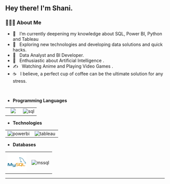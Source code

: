 
<h2> Hey there! I'm Shani.

<h3> 👨🏻‍💻 About Me </h3>

- 🔭 &nbsp; I’m currently deepening my knowledge about SQL, Power BI, Python and Tableau
- 🤔 &nbsp; Exploring new technologies and developing data solutions and quick hacks.
- 💼 &nbsp; Data Analyst and BI Developer.
- 🌱 &nbsp; Enthusiastic about Artificial Intelligence .
- ✍️ &nbsp; Watching Anime and Playing Video Games .
- ☕ &nbsp; I believe, a perfect cup of coffee can be the ultimate solution for any stress. 



<br>

- **Programming Languages**
<table>
<tbody>
 <tr>
<td align="center" width="50%">
<img height=60px src="https://www.vectorlogo.zone/logos/python/python-ar21.svg"> 
</td>
<!--  <td align="center" width="33%">
 <img height=60px src="https://www.vectorlogo.zone/logos/r-project/r-project-icon.svg" alt="r" >
</td> -->
 <td align="center" width="50%">
 <img height=60px src="https://www.newhorizons.com/portals/278/Images/sql-server-icon.png?ver=2019-09-17-141121-777" alt="sql" />
</td>
</tr>

</tbody>
</table>

- **Technologies**
<table>
<tbody>
 <tr>
<td align="center" width="50%">
  <img height=60px src="https://cdn.icon-icons.com/icons2/2699/PNG/512/microsoft_powerbi_logo_icon_169958.png" alt="powerbi"/>
</td>
<td align="center" width="50%">
 <img height=60px src="https://www.absentdata.com/wp-content/uploads/2018/01/Tableau-logo.jpg" alt="tableau" />
</td>
</tr>

</tbody>
</table>

- **Databases**
<table>
<tbody>
 <tr>
<td align="center" width="50%">
  <img height=60px src="https://raw.githubusercontent.com/devicons/devicon/master/icons/mysql/mysql-original-wordmark.svg" alt="mysql"/>
</td>
<td align="center" width="50%">
 <img height=60px src="https://www.svgrepo.com/show/303229/microsoft-sql-server-logo.svg" alt="mssql" />
</td>
<!-- <td align="center" width="33%">
 <img height=60px src="https://www.svgrepo.com/show/303232/mongodb-logo.svg" alt="mongo" />
</td> -->
</tr>

</tbody>
</table>

<hr>
